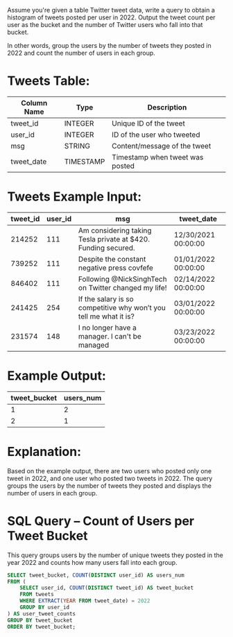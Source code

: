 Assume you're given a table Twitter tweet data, write a query to obtain a histogram of tweets posted per user in 2022. Output the tweet count per user as the bucket and the number of Twitter users who fall into that bucket.

In other words, group the users by the number of tweets they posted in 2022 and count the number of users in each group.

# Tweets Table:

| Column Name | Type      | Description                     |
|-------------|-----------|---------------------------------|
| tweet_id    | INTEGER   | Unique ID of the tweet          |
| user_id     | INTEGER   | ID of the user who tweeted      |
| msg         | STRING    | Content/message of the tweet    |
| tweet_date  | TIMESTAMP | Timestamp when tweet was posted |

# Tweets Example Input:
| tweet_id | user_id | msg                                                                 | tweet_date           |
|----------|---------|----------------------------------------------------------------------|----------------------|
| 214252   | 111     | Am considering taking Tesla private at $420. Funding secured.       | 12/30/2021 00:00:00  |
| 739252   | 111     | Despite the constant negative press covfefe                         | 01/01/2022 00:00:00  |
| 846402   | 111     | Following @NickSinghTech on Twitter changed my life!                | 02/14/2022 00:00:00  |
| 241425   | 254     | If the salary is so competitive why won’t you tell me what it is?   | 03/01/2022 00:00:00  |
| 231574   | 148     | I no longer have a manager. I can't be managed                      | 03/23/2022 00:00:00  |

# Example Output:

| tweet_bucket | users_num |
|--------------|-----------|
| 1            | 2         |
| 2            | 1         |

# Explanation:
Based on the example output, there are two users who posted only one tweet in 2022, and one user who posted two tweets in 2022. The query groups the users by the number of tweets they posted and displays the number of users in each group.

# SQL Query – Count of Users per Tweet Bucket

This query groups users by the number of unique tweets they posted in the year 2022 and counts how many users fall into each group.

```sql
SELECT tweet_bucket, COUNT(DISTINCT user_id) AS users_num 
FROM (
    SELECT user_id, COUNT(DISTINCT tweet_id) AS tweet_bucket
    FROM tweets
    WHERE EXTRACT(YEAR FROM tweet_date) = 2022
    GROUP BY user_id
) AS user_tweet_counts
GROUP BY tweet_bucket
ORDER BY tweet_bucket;
